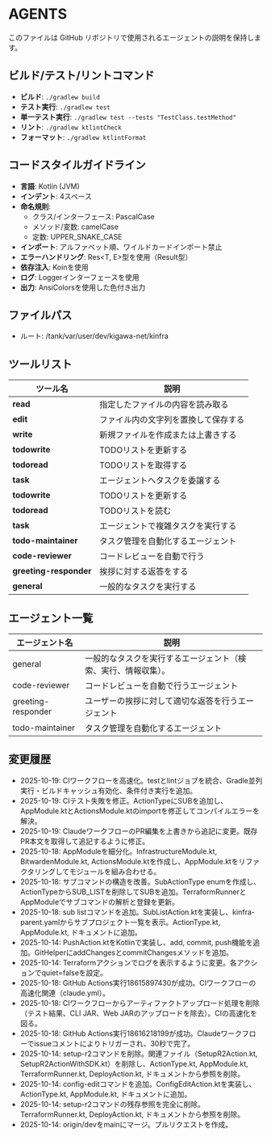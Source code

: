 # AGENTS

このファイルは GitHub リポジトリで使用されるエージェントの説明を保持します。

## ビルド/テスト/リントコマンド

- **ビルド**: `./gradlew build`
- **テスト実行**: `./gradlew test`
- **単一テスト実行**: `./gradlew test --tests "TestClass.testMethod"`
- **リント**: `./gradlew ktlintCheck`
- **フォーマット**: `./gradlew ktlintFormat`

## コードスタイルガイドライン

- **言語**: Kotlin (JVM)
- **インデント**: 4スペース
- **命名規則**:
  - クラス/インターフェース: PascalCase
  - メソッド/変数: camelCase
  - 定数: UPPER_SNAKE_CASE
- **インポート**: アルファベット順、ワイルドカードインポート禁止
- **エラーハンドリング**: Res<T, E>型を使用（Result型）
- **依存注入**: Koinを使用
- **ログ**: Loggerインターフェースを使用
- **出力**: AnsiColorsを使用した色付き出力

## ファイルパス

* ルート: /tank/var/user/dev/kigawa-net/kinfra

## ツールリスト

| ツール名   | 説明 |
|----------|------|
| **read** | 指定したファイルの内容を読み取る |
| **edit** | ファイル内の文字列を置換して保存する |
| **write** | 新規ファイルを作成または上書きする |
| **todowrite** | TODOリストを更新する |
| **todoread** | TODOリストを取得する |
| **task** | エージェントへタスクを委譲する |
| **todowrite** | TODOリストを更新する |
| **todoread** | TODOリストを読む |
| **task** | エージェントで複雑タスクを実行する |
| **todo-maintainer** | タスク管理を自動化するエージェント |
| **code-reviewer** | コードレビューを自動で行う |
| **greeting-responder** | 挨拶に対する返答をする |
| **general** | 一般的なタスクを実行する |


## エージェント一覧

| エージェント名            | 説明                              |
|--------------------|---------------------------------|
| general            | 一般的なタスクを実行するエージェント（検索、実行、情報収集）。 |
| code-reviewer      | コードレビューを自動で行うエージェント             |
| greeting-responder | ユーザーの挨拶に対して適切な返答を行うエージェント       |
| todo-maintainer    | タスク管理を自動化するエージェント |

## 変更履歴
- 2025-10-19: CIワークフローを高速化。testとlintジョブを統合、Gradle並列実行・ビルドキャッシュ有効化、条件付き実行を追加。
- 2025-10-19: CIテスト失敗を修正。ActionTypeにSUBを追加し、AppModule.ktとActionsModule.ktのimportを修正してコンパイルエラーを解決。
- 2025-10-19: ClaudeワークフローのPR編集を上書きから追記に変更。既存PR本文を取得して追記するように修正。
- 2025-10-18: AppModuleを細分化。InfrastructureModule.kt, BitwardenModule.kt, ActionsModule.ktを作成し、AppModule.ktをリファクタリングしてモジュールを組み合わせる。
- 2025-10-18: サブコマンドの構造を改善。SubActionType enumを作成し、ActionTypeからSUB_LISTを削除してSUBを追加。TerraformRunnerとAppModuleでサブコマンドの解析と登録を更新。
- 2025-10-18: sub listコマンドを追加。SubListAction.ktを実装し、kinfra-parent.yamlからサブプロジェクト一覧を表示。ActionType.kt, AppModule.kt, ドキュメントに追加。
- 2025-10-14: PushAction.ktをKotlinで実装し、add, commit, push機能を追加。GitHelperにaddChangesとcommitChangesメソッドを追加。
- 2025-10-14: Terraformアクションでログを表示するように変更。各アクションでquiet=falseを設定。
- 2025-10-18: GitHub Actions実行18615897430が成功。CIワークフローの高速化関連（claude.yml）。
- 2025-10-18: CIワークフローからアーティファクトアップロード処理を削除（テスト結果、CLI JAR、Web JARのアップロードを除去）。CIの高速化を図る。
- 2025-10-18: GitHub Actions実行18616218199が成功。Claudeワークフローでissueコメントによりトリガーされ、30秒で完了。
- 2025-10-14: setup-r2コマンドを削除。関連ファイル（SetupR2Action.kt, SetupR2ActionWithSDK.kt）を削除し、ActionType.kt, AppModule.kt, TerraformRunner.kt, DeployAction.kt, ドキュメントから参照を削除。
- 2025-10-14: config-editコマンドを追加。ConfigEditAction.ktを実装し、ActionType.kt, AppModule.kt, ドキュメントに追加。
- 2025-10-14: setup-r2コマンドの残存参照を完全に削除。TerraformRunner.kt, DeployAction.kt, ドキュメントから参照を削除。
- 2025-10-14: origin/devをmainにマージ。プルリクエストを作成。
